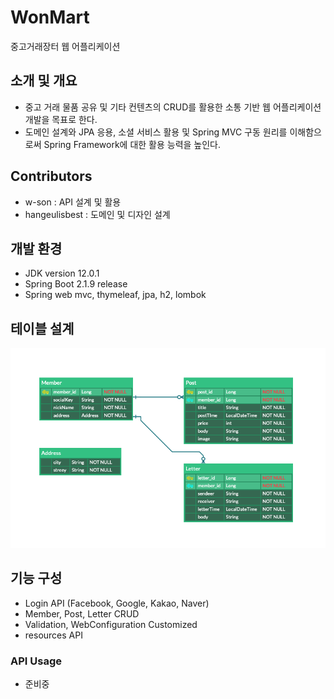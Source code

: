 # WonMart

중고거래장터 웹 어플리케이션

## 소개 및 개요

- 중고 거래 물품 공유 및 기타 컨텐츠의 CRUD를 활용한 소통 기반 웹 어플리케이션 개발을 목표로 한다.
- 도메인 설계와 JPA 응용, 소셜 서비스 활용 및 Spring MVC 구동 원리를 이해함으로써 Spring Framework에 대한 활용 능력을 높인다.

## Contributors

- w-son : API 설계 및 활용
- hangeulisbest : 도메인 및 디자인 설계

## 개발 환경
- JDK version 12.0.1
- Spring Boot 2.1.9 release
- Spring web mvc, thymeleaf, jpa, h2, lombok

## 테이블 설계
![Table](./src/main/resources/static/img/WonMart.png)

## 기능 구성 
- Login API (Facebook, Google, Kakao, Naver)
- Member, Post, Letter CRUD
- Validation, WebConfiguration Customized
- resources API

### API Usage

- 준비중
